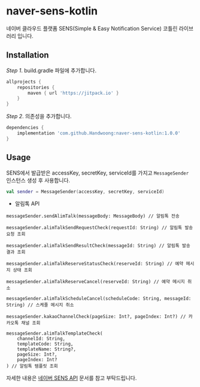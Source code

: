 # naver-sens-kotlin

네이버 클라우드 플랫폼 SENS(Simple & Easy Notification Service) 코틀린 라이브러리 입니다.

## Installation

*Step 1*. build.gradle 파일에 추가합니다.

```groovy
allprojects {
    repositories {
        maven { url 'https://jitpack.io' }
    }
}
```

*Step 2*. 의존성을 추가합니다.

```groovy
dependencies {
    implementation 'com.github.Handwoong:naver-sens-kotlin:1.0.0'
}
```

## Usage

SENS에서 발급받은 accessKey, secretKey, serviceId를 가지고 `MessageSender` 인스턴스 생성 후 사용합니다.

```kotlin
val sender = MessageSender(accessKey, secretKey, serviceId)
```

- 알림톡 API

```
messageSender.sendAlimTalk(messageBody: MessageBody) // 알림톡 전송

messageSender.alimTalkSendRequestCheck(requestId: String) // 알림톡 발송 요청 조회

messageSender.alimTalkSendResultCheck(messageId: String) // 알림톡 발송 결과 조회

messageSender.alimTalkReserveStatusCheck(reserveId: String) // 예약 메시지 상태 조회

messageSender.alimTalkReserveCancel(reserveId: String) // 예약 메시지 취소

messageSender.alimTalkScheduleCancel(scheduleCode: String, messageId: String) // 스케줄 메시지 취소

messageSender.kakaoChannelCheck(pageSize: Int?, pageIndex: Int?) // 카카오톡 채널 조회

messageSender.alimTalkTemplateCheck(
    channelId: String,
    templateCode: String,
    templateName: String?,
    pageSize: Int?,
    pageIndex: Int?
) // 알림톡 템플릿 조회
```

자세한 내용은 [네이버 SENS API](https://api.ncloud-docs.com/docs/ai-application-service-sens-alimtalkv2) 문서를 참고 부탁드립니다.


